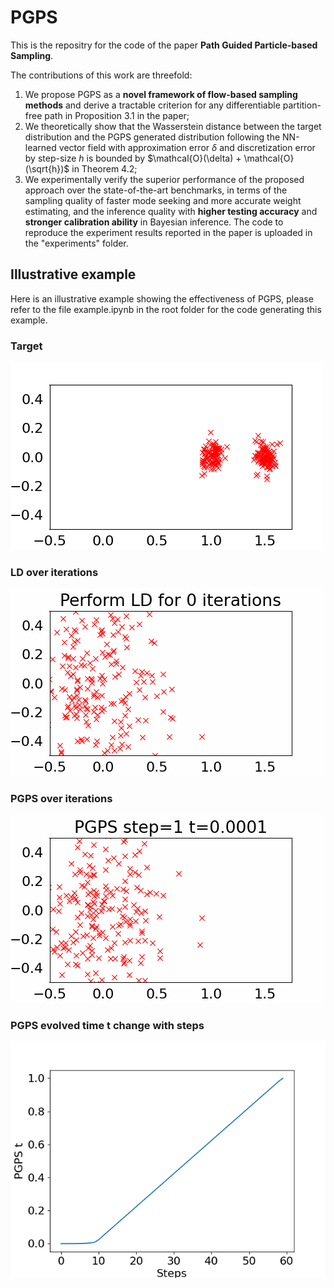 # PGPS

This is the repositry for the code of the paper **Path Guided Particle-based Sampling**. 

The contributions of this work are threefold:

1. We propose PGPS as a **novel framework of flow-based sampling methods** and derive a tractable criterion for any differentiable partition-free path in Proposition 3.1 in the paper;
2. We theoretically show that the Wasserstein distance between the target distribution and the PGPS generated distribution following the NN-learned vector field with approximation error $\delta$ and discretization error by step-size $h$ is bounded by $\mathcal{O}(\delta) + \mathcal{O}(\sqrt{h})$ in Theorem 4.2;
3. We experimentally verify the superior performance of the proposed approach over the state-of-the-art benchmarks, in terms of the sampling quality of faster mode seeking and more accurate weight estimating, and the inference quality with **higher testing accuracy** and **stronger calibration ability** in Bayesian inference. The code to reproduce the experiment results reported in the paper is uploaded in the "experiments" folder.



## Illustrative example
Here is an illustrative example showing the effectiveness of PGPS, please refer to the file example.ipynb in the root folder for the code generating this example. 

### Target

![](./independent.png)

### LD over iterations

![](./LD.gif)

### PGPS over iterations

![](./PGPS.gif)

### PGPS evolved time t change with steps

![](./pgps_time.png)